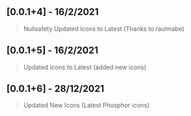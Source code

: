 ## [0.0.1+4] - 16/2/2021

> Nullsafety
> Updated Icons to Latest (Thanks to raulmabe)

## [0.0.1+5] - 16/2/2021

> Updated Icons to Latest (added new icons)

## [0.0.1+6] - 28/12/2021

> Updated New Icons (Latest Phosphor icons)
